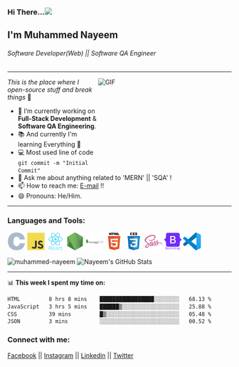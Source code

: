 ### Hi There...<img src="https://media.giphy.com/media/hvRJCLFzcasrR4ia7z/giphy.gif" width="25px">
## I'm Muhammed Nayeem
###### Software Developer(Web) || Software QA Engineer

---

<img align="right" alt="GIF" src="Images/code.gif" width="300" height="200" />


_This is the place where I open-source stuff and break things_ :rofl:


- :beginner: I’m currently working on **Full-Stack Development** & **Software QA Engineering**.
- :books: And currently I'm learning Everything :rofl:
- :computer: Most used line of code `git commit -m "Initial Commit"`
- 💬 Ask me about anything related to 'MERN' || 'SQA' !
- 📫 How to reach me: [E-mail](mohammednayeem808@gmail.com) !!
- 😄 Pronouns: He/Him.

---

### Languages and Tools:
<p align="left">
<a href="https://www.cprogramming.com/" target="_blank"><img src="https://raw.githubusercontent.com/devicons/devicon/master/icons/c/c-original.svg" alt="c" width="40" height="40"/></a>
<a href="https://developer.mozilla.org/en-US/docs/Web/JavaScript" target="_blank"><img src="https://raw.githubusercontent.com/devicons/devicon/master/icons/javascript/javascript-original.svg" alt="javascript" width="40" height="40"/></a>
<a href="https://reactjs.org/" target="_blank"><img src="https://raw.githubusercontent.com/devicons/devicon/master/icons/react/react-original-wordmark.svg" alt="react" width="40" height="40"/></a>
<a href="https://nodejs.org/en/" target="_blank"><img alt="Node.js" width="40" src="https://raw.githubusercontent.com/github/explore/80688e429a7d4ef2fca1e82350fe8e3517d3494d/topics/nodejs/nodejs.png" /></a>
<a href="" target="_blank"><img alt="MongoDB" width="40" src="https://raw.githubusercontent.com/github/explore/80688e429a7d4ef2fca1e82350fe8e3517d3494d/topics/mongodb/mongodb.png" /></a>
<a href="https://www.w3.org/html/" target="_blank"><img src="https://raw.githubusercontent.com/devicons/devicon/master/icons/html5/html5-original-wordmark.svg" alt="html5" width="40" height="40"/></a>
<a href="https://www.w3schools.com/css/" target="_blank"><img src="https://raw.githubusercontent.com/devicons/devicon/master/icons/css3/css3-original-wordmark.svg" alt="css3" width="40" height="40"/></a>
<a href="https://sass-lang.com" target="_blank"><img src="https://raw.githubusercontent.com/devicons/devicon/master/icons/sass/sass-original.svg" alt="sass" width="40" height="40"/></a>
<a href="https://getbootstrap.com" target="_blank"><img src="https://raw.githubusercontent.com/devicons/devicon/master/icons/bootstrap/bootstrap-plain-wordmark.svg" alt="bootstrap" width="40" height="40"/></a>
<a href="https://code.visualstudio.com/" target="_blank"><img  alt="Visual Studio Code" width="40" src="https://raw.githubusercontent.com/github/explore/80688e429a7d4ef2fca1e82350fe8e3517d3494d/topics/visual-studio-code/visual-studio-code.png"/></a>
</p>

<p align="left">
<img src="https://github-readme-stats.vercel.app/api/top-langs?username=Muhammed-Nayeem&show_icons=true&locale=en&layout=compact&theme=tokyonight&hide_border=true" alt="muhammed-nayeem"/>
<img alt="Nayeem's GitHub Stats" src="https://github-readme-stats.vercel.app/api?username=Muhammed-Nayeem&show_icons=true&hide_border=true&theme=tokyonight"/>
</p>

---

:bar_chart: **This week I spent my time on:**
<!--START_SECTION:waka-->

```txt
HTML         8 hrs 8 mins    █████████████████░░░░░░░░   68.13 %
JavaScript   3 hrs 5 mins    ██████▒░░░░░░░░░░░░░░░░░░   25.88 %
CSS          39 mins         █▒░░░░░░░░░░░░░░░░░░░░░░░   05.48 %
JSON         3 mins          ░░░░░░░░░░░░░░░░░░░░░░░░░   00.52 %
```

<!--END_SECTION:waka-->



<!-- Social Platforms -->
### Connect with me:
[Facebook](https://www.facebook.com/mh.nayem.7186/) || [Instagram](https://www.instagram.com/muhammed_nayeem96/) || [Linkedin](https://www.linkedin.com/in/muhammednayeem/) || [Twitter](https://twitter.com/mhnayeem8082/)